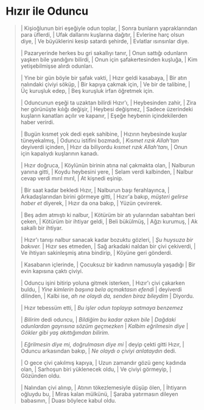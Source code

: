# Hızır ile Oduncu

> | Kişioğlunun biri eşeğiyle odun toplar,
> | Sonra bunların yapraklarından para üflerdi,
> | Ufak dallarını kuşlarına dağıtır,
> | Evlerine harç olsun diye,
> | Ve büyüklerini kesip satardı şehirde,
> | Evlatlar ısınsınlar diye.
>
> | Pazaryerinde herkes bu gri sakallıyı tanır,
> | Onun sattığı odunların yaşken bile yandığını bilirdi,
> | Onun için şafakertesinden kuşluğa,
> | Kim yetişebilmişse alırdı odunları.
>
> | Yine bir gün böyle bir şafak vakti,
> | Hızır geldi kasabaya,
> | Bir atın nalındaki çiviyi söküp,
> | Bir kapıya çakmak için,
> | Ve bir de talibine,
> | Üç kuruşluk edep,
> | Beş kuruşluk irfan öğretmek için.
>
> | Oduncunun eşeği ta uzaktan bilirdi Hızır'ı,
> | Heybesinden zahir,
> | Zira her görünüşte kılığı değişir,
> | Heybesi değişmez,
> | Sadece üzerindeki kuşların kanatları açılır ve kapanır,
> | Eşeğe heybenin içindekilerden haber verirdi.
>
> | Bugün kısmet yok dedi eşek sahibine,
> | Hızırın heybesinde kuşlar tüneyekalmış,
> | Oduncu istifini bozmadı,
> | *Kısmet rızık Allah'tan* deyiverdi içinden,
> | Hızır da biliyordu *kısmet rızık Allah'tan*ı,
> | Onun için kapalıydı kuşlarının kanadı.
>
> | Hızır doğruca,
> | Köylünün birinin atına nal çakmakta olan,
> | Nalburun yanına gitti,
> | Koydu heybesini yere,
> | Selam verdi kalbinden,
> | Nalbur cevap verdi mırıl mırıl,
> | At kişnedi eşinip.
>
> | Bir saat kadar bekledi Hızır,
> | Nalburun başı ferahlayınca,
> | Arkadaşlarından birini görmeye gitti,
> | Hızır'a bakıp, *müşteri gelirse haber et* diyerek,
> | Hızır da ona bakıp,
> | Yüzün çevirerek.
>
> | Beş adım atmıştı ki nalbur,
> | Kötürüm bir atı yularından sabahtan beri çeken,
> | Kötürüm bir ihtiyar geldi,
> | Beli bükülmüş,
> | Ağzı kurumuş,
> | Ak sakallı bir ihtiyar.
>
> | Hızır'ı tanışı nalbur sanacak kadar bozuktu gözleri,
> | *Şu huysuza bir bakıver.*
> | Hızır ses etmeden,
> | Sağ arkadaki naldan bir çivi çekiverdi,
> | Ve ihtiyarı sakinleşmiş atına bindirip,
> | Köyüne geri gönderdi.
>
> | Kasabanın içlerinde,
> | Çocuksuz bir kadının namusuyla yaşadığı
> | Bir evin kapısına çaktı çiviyi.
>
> | Oduncu işini bitirip yoluna gitmek isterken,
> | Hızır'ı çivi çakarken buldu,
> | *Yine kimlerin başıına bela açmaktasın efendi*
> | deyiverdi dilinden,
> | Kalbi ise, *ah ne olaydı da, senden biraz bileydim*
> | Diyordu.
>
> | Hızır tebessüm etti,
> | *Bu işler odun toplayıp satmaya benzemez*
>
> | *Bilirim* dedi oduncu,
> | *Bildiğim bu kadar azken bile*
> | *Dağdaki odunlardan gayrısına sözüm geçmezken*
> | *Kalbim eğrilmesin diye*
> | *Gökler gibi yaş akıttığımdan bilirim.*
>
> | *Eğrilmesin diye mi, doğrulmasın diye mi*
> | deyip çekti gitti Hızır,
> | Oduncu arkasından bakıp,
> | *Ne olaydı o çiviyi anlataydın* dedi.
>
> | O gece çivi çakılmış kapıya,
> | Uzun zamandır gözü genç kadında olan,
> | Sarhoşun biri yüklenecek oldu,
> | Ve çiviyi görmeyip,
> | Gözünden oldu.
>
> | Nalından çivi alınıp,
> | Atının tökezlemesiyle düşüp ölen,
> | İhtiyarın oğluydu bu,
> | Miras kalan mülkünü,
> | Şaraba yatırmasın dileyen babasının,
> | Duası böylece kabul oldu.

